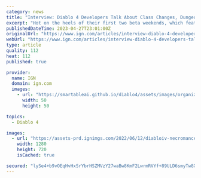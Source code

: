```yaml
---
category: news
title: "Interview: Diablo 4 Developers Talk About Class Changes, Dungeons, and More Ahead of Final Beta Test"
excerpt: "Hot on the heels of their first two beta weekends, which featured the full first act of Diablo 4's campaign, the developers have moved quickly to implement a whole host of changes based on player ..."
publishedDateTime: 2023-04-27T23:01:00Z
originalUrl: "https://www.ign.com/articles/interview-diablo-4-developers-talk-about-class-changes-dungeons-and-more-ahead-of-final-beta-test"
webUrl: "https://www.ign.com/articles/interview-diablo-4-developers-talk-about-class-changes-dungeons-and-more-ahead-of-final-beta-test"
type: article
quality: 112
heat: 112
published: true

provider:
  name: IGN
  domain: ign.com
  images:
    - url: "https://smartableai.github.io/diablo4/assets/images/organizations/ign.com-50x50.jpg"
      width: 50
      height: 50

topics:
  - Diablo 4

images:
  - url: "https://assets-prd.ignimgs.com/2022/06/12/diabloiv-necromancer-blogroll-2-1655057320620.jpg?width=1280"
    width: 1280
    height: 720
    isCached: true

secured: "lySe4+b9vOEqHvHxSrYbrHSZMVzY27waBw8KmF2LwrmRVYf+89ULD6smyTw8XrZicetHmWZnrD7uTah0nIfw65jZxdMgR16HYto+wBKRv5n2oxK9IcRXXPY/Gb1T4S2ZNB5bw1NnVyBQH8gc4yPTX5Z4fqo5+xLzrcEuO+3QmZILy7to9nkk5SM3rOYNbCD+8X0/lDVWKjy+jOIbhs7uC23Cp8/5srPjd/Dak6kOan7E+e0gWfGHK9TiZxa57TCtKgdUVYsX1sM8MRlESa6SwC3LR83yiNoHH7LaH4K4YK6l3b0ZrBPb39yep3Tgp5weqiA53DXfJW4jEHTV6e73m4Zap0zYbS9GQ31ZFDpie7c=;Hp6STA9Oo4gkO1MyqPXqaQ=="
---
```


